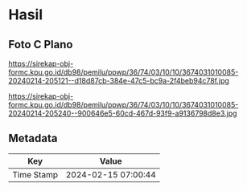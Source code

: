 # Hasil

## Foto C Plano

https://sirekap-obj-formc.kpu.go.id/db98/pemilu/ppwp/36/74/03/10/10/3674031010085-20240214-205121--d18d87cb-384e-47c5-bc9a-2f4beb94c78f.jpg

https://sirekap-obj-formc.kpu.go.id/db98/pemilu/ppwp/36/74/03/10/10/3674031010085-20240214-205240--900646e5-60cd-467d-93f9-a9136798d8e3.jpg


## Metadata

| Key        | Value               |
| ---------- | ------------------- |
| Time Stamp | 2024-02-15 07:00:44 |



